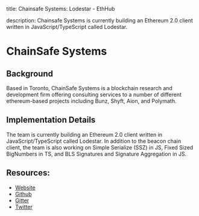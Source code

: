 title: Chainsafe Systems: Lodestar - EthHub

description: Chainsafe Systems is currently building an Ethereum 2.0 client written in JavaScript/TypeScript called Lodestar.

# ChainSafe Systems

## Background

Based in Toronto, ChainSafe Systems is a blockchain research and development firm offering consulting services to a number of different ethereum-based projects including Bunz, Shyft, Aion, and Polymath.

## Implementation Details

The team is currently building an Ethereum 2.0 client written in JavaScript/TypeScript called Lodestar. In addition to the beacon chain client, the team is also working on Simple Serialize \(SSZ\) in JS, Fixed Sized BigNumbers in TS, and BLS Signatures and Signature Aggregation in JS.

## Resources:

* [Website](https://chainsafe.io/)
* [Github](https://github.com/ChainSafe/lodestar)
* [Gitter](https://gitter.im/chainsafe/lodestar)
* [Twitter](https://twitter.com/chainsafeth)

